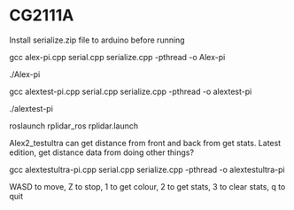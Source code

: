 # CG2111A

Install serialize.zip file to arduino before running

gcc alex-pi.cpp serial.cpp serialize.cpp -pthread -o Alex-pi

./Alex-pi

gcc alextest-pi.cpp serial.cpp serialize.cpp -pthread -o alextest-pi

./alextest-pi

roslaunch rplidar_ros rplidar.launch

Alex2_testultra can get distance from front and back from get stats. Latest edition, get distance data from doing other things?

gcc alextestultra-pi.cpp serial.cpp serialize.cpp -pthread -o alextestultra-pi

WASD to move, Z to stop, 1 to get colour, 2 to get stats, 3 to clear stats, q to quit
